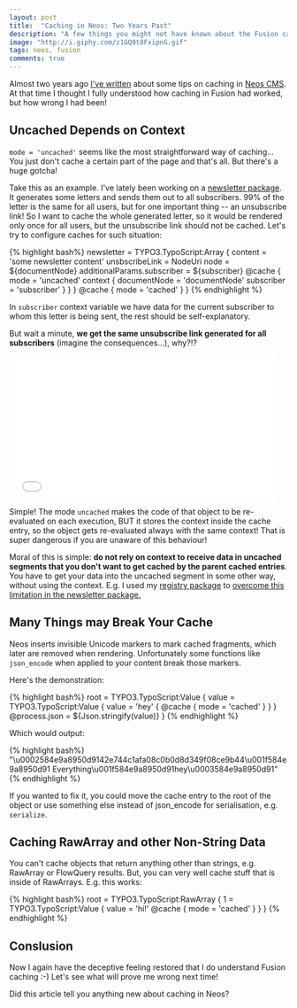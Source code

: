 ```yaml
---
layout: post
title:  "Caching in Neos: Two Years Past"
description: "A few things you might not have known about the Fusion caching system"
image: "http://i.giphy.com/z1GQ9t8FxipnG.gif"
tags: neos, fusion
comments: true
---
```


<div class="LeadParagraph">Almost two years ago <a href="http://dimaip.github.io/2015/04/18/caching-typoscript/">I've written</a> about some tips on caching in <a href="https://neos.io">Neos CMS</a>. At that time I thought I fully understood how caching in Fusion had worked, but how wrong I had been!</div>

## Uncached Depends on Context

`mode = 'uncached'` seems like the most straightforward way of caching... You just don't cache a certain part of the page and that's all. But there's a huge gotcha!

Take this as an example. I've lately been working on a [newsletter package](https://github.com/psmb/Psmb.Newsletter). It generates some letters and sends them out to all subscribers. 99% of the letter is the same for all users, but for one important thing -- an unsubscribe link! So I want to cache the whole generated letter, so it would be rendered only once for all users, but the unsubscribe link should not be cached. Let's try to configure caches for such situation:

{% highlight bash%}
newsletter = TYPO3.TypoScript:Array {
  content = 'some newsletter content'
  unsbscribeLink = NodeUri 
    node = ${documentNode}
    additionalParams.subscriber = ${subscriber}
    @cache {
      mode = 'uncached'
      context {
        documentNode = 'documentNode'
        subscriber = 'subscriber'
      }
    }
  }
  @cache {
    mode = 'cached'
  }
}
{% endhighlight %}

In `subscriber` context variable we have data for the current subscriber to whom this letter is being sent, the rest should be self-explanatory.

But wait a minute, **we get the same unsubscribe link generated for all subscribers** (imagine the consequences...), why?!?

<iframe src="//giphy.com/embed/z1GQ9t8FxipnG" width="480" height="260" frameBorder="0" class="giphy-embed" allowFullScreen></iframe>

Simple! The mode `uncached` makes the code of that object to be re-evaluated on each execution, BUT it stores the context inside the cache entry, so the object gets re-evaluated always with the same context! That is super dangerous if you are unaware of this behaviour!

Moral of this is simple: **do not rely on context to receive data in uncached segments that you don't want to get cached by the parent cached entries**. You have to get your data into the uncached segment in some other way, without using the context. E.g. I used my [registry package](https://github.com/psmb/Psmb.Registry) to [overcome this limitation in the newsletter package.](https://github.com/psmb/Psmb.Newsletter/blob/07da72fdbadf8b99ff429f24baaa1b320c2daf4f/Resources/Private/TypoScript/Root.ts2#L91)

## Many Things may Break Your Cache

Neos inserts invisible Unicode markers to mark cached fragments, which later are removed when rendering. Unfortunately some functions like `json_encode` when applied to your content break those markers. 

Here's the demonstration:

{% highlight bash%}
root = TYPO3.TypoScript:Value {
  value = TYPO3.TypoScript:Value {
    value = 'hey' {
      @cache {
        mode = 'cached'
      }
    }
  }
  @process.json = ${Json.stringify(value)}
}
{% endhighlight %}

Which would output: 

{% highlight bash%}
"\u0002584e9a8950d9142e744c1afa08c0b0d8d349f08ce9b44\u001f584e9a8950d91
Everything\u001f584e9a8950d91hey\u0003584e9a8950d91"
{% endhighlight %}

If you wanted to fix it, you could move the cache entry to the root of the object or use something else instead of json_encode for serialisation, e.g. `serialize`.

## Caching RawArray and other Non-String Data

You can't cache objects that return anything other than strings, e.g. RawArray or FlowQuery results. But, you can very well cache stuff that is inside of RawArrays. E.g. this works:

{% highlight bash%}
root = TYPO3.TypoScript:RawArray {
  1 = TYPO3.TypoScript:Value {
    value = 'hi!'
    @cache {
      mode = 'cached'
    }
  }
}
{% endhighlight %}

## Conslusion

Now I again have the deceptive feeling restored that I do understand Fusion caching :-) Let's see what will prove me wrong next time!

Did this article tell you anything new about caching in Neos?
